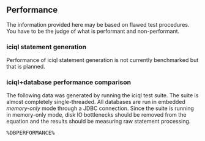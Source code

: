 
## Performance

The information provided here may be based on flawed test procedures.  You have to be the judge of what is performant and non-performant.

### iciql statement generation

Performance of iciql statement generation is not currently benchmarked but that is planned.

### iciql+database performance comparison

The following data was generated by running the iciql test suite. The suite is almost completely single-threaded.  All databases are run in embedded *memory-only* mode through a JDBC connection.  Since the suite is running in memory-only mode, disk IO bottlenecks should be removed from the equation and the results should be measuring raw statement processing.

<pre>
%DBPERFORMANCE%
</pre>